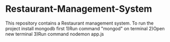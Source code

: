 # Restaurant-Management-System
This repository contains a Restaurant management system.
To run the project install mongodb first 
1)Run command "mongod" on terminal
2)Open new terminal 
3)Run command nodemon app.js
